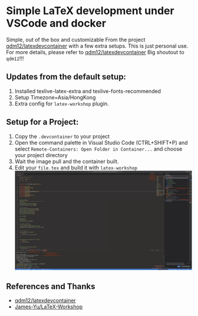 # Simple LaTeX development under VSCode and docker
Simple, out of the box and customizable
From the project [qdm12/latexdevcontainer](https://github.com/qdm12/latexdevcontainer) with a few extra setups. This is just personal use.
For more details, please refer to [qdm12/latexdevcontainer](https://github.com/qdm12/latexdevcontainer)
Big shoutout to `qdm12`!!!

## Updates from the default setup:
1. Installed texlive-latex-extra and texlive-fonts-recommended
2. Setup Timezone=Asia/HongKong
3. Extra config for `latex-workshop` plugin.

## Setup for a Project:
1. Copy the `.devcontainer` to your project
2. Open the command palette in Visual Studio Code (CTRL+SHIFT+P) and select `Remote-Containers: Open Folder in Container...` and choose your project directory
3. Wait the image pull and the container built.
4. Edit your `file.tex` and build it with `latex-workshop`
![](./images/Env_usage.png)

## References and Thanks
- [qdm12/latexdevcontainer](https://github.com/qdm12/latexdevcontainer)
- [James-Yu/LaTeX-Workshop](https://github.com/James-Yu/LaTeX-Workshop/tree/master)
